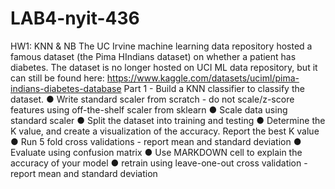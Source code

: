 # LAB4-nyit-436
HW1: KNN & NB
The UC Irvine machine learning data repository hosted a famous dataset (the Pima
HIndians dataset) on whether a patient has diabetes. The dataset is no longer hosted on UCI
ML data repository, but it can still be found here:
https://www.kaggle.com/datasets/uciml/pima-indians-diabetes-database
Part 1 - Build a KNN classifier to classify the dataset.
● Write standard scaler from scratch - do not scale/z-score features using off-the-shelf
scaler from sklearn
● Scale data using standard scaler
● Split the dataset into training and testing
● Determine the K value, and create a visualization of the accuracy. Report the best K
value
● Run 5 fold cross validations - report mean and standard deviation
● Evaluate using confusion matrix
● Use MARKDOWN cell to explain the accuracy of your model
● retrain using leave-one-out cross validation - report mean and standard deviation
